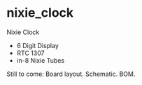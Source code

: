 # nixie_clock

Nixie Clock
 - 6 Digit Display
 - RTC 1307
 - in-8 Nixie Tubes

Still to come:
  Board layout.
  Schematic.
  BOM.
